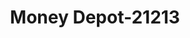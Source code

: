 ---
f_zip-code: 39553
f_state-code: MS
title: Money Depot-21213
f_phone: 228-497-6880
f_city-only: Gautier
f_address: 2707 Highway 90 Gautier
f_location-unique-id: '21213'
slug: money-depot-21213
updated-on: '2024-05-30T13:46:58.046Z'
created-on: '2024-05-30T13:36:59.803Z'
published-on: '2024-05-30T13:54:32.469Z'
f_city-state: cms/city/gautier-ms.md
f_company: cms/company/money-depot.md
f_state: cms/state/mississippi.md
layout: '[payday-loan].html'
tags: payday-loan
---
